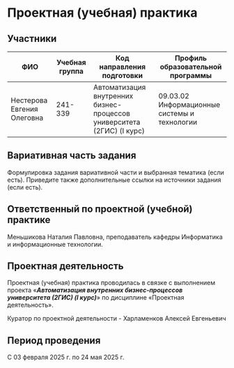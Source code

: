 # Проектная (учебная) практика

## Участники

| ФИО | Учебная группа | Код направления подготовки | Профиль образовательной программы |
|-|-|-|-|
| Нестерова Евгения Олеговна |241-339|Автоматизация внутренних бизнес-процессов университета (2ГИС) (I курс)|09.03.02 Информационные системы и технологии|

## Вариативная часть задания

Формулировка задания вариативной части и выбранная тематика (если есть). Приведите также дополнительные ссылки на источники задания (если есть).

## Ответственный по проектной (учебной) практике

Меньшикова Наталия Павловна, преподаватель кафедры Информатика и информационные технологии.

## Проектная деятельность

Проектная (учебная) практика проводилась в связке с выполнением проекта «***Автоматизация внутренних бизнес-процессов университета (2ГИС) (I курс)***» по дисциплине «Проектная деятельность».

Куратор по проектной деятельности - Харламенков Алексей Евгеньевич

## Период проведения

С 03 февраля 2025 г. по 24 мая 2025 г.
